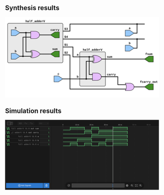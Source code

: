 ## Synthesis results

![RTL Syntes](adder_syntes.png)

## Simulation results

![Simulation](simulation_adder.png)